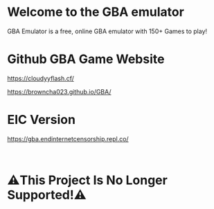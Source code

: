 # Welcome to the GBA emulator

GBA Emulator is a free, online GBA emulator with 150+ Games to play!

# Github GBA Game Website

https://cloudyyflash.cf/

https://browncha023.github.io/GBA/

# EIC Version

https://gba.endinternetcensorship.repl.co/

<br>

# ⚠️This Project Is No Longer Supported!⚠️
